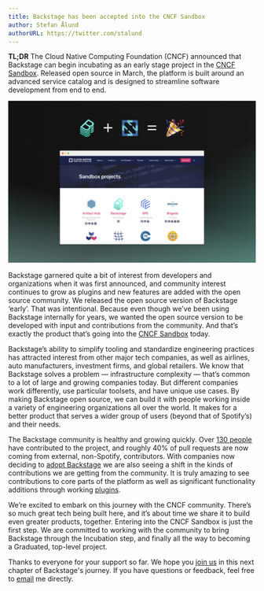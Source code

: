 ```yaml
---
title: Backstage has been accepted into the CNCF Sandbox
author: Stefan Ålund
authorURL: https://twitter.com/stalund
---
```


**TL;DR** The Cloud Native Computing Foundation (CNCF) announced that Backstage can begin incubating as an early stage project in the [CNCF Sandbox](https://www.cncf.io/sandbox-projects/). Released open source in March, the platform is built around an advanced service catalog and is designed to streamline software development from end to end.

![available-templates](assets/cncf-sandbox/cncf.png)

<!--truncate-->

Backstage garnered quite a bit of interest from developers and organizations when it was first announced, and community interest continues to grow as plugins and new features are added with the open source community. We released the open source version of Backstage ‘early’. That was intentional. Because even though we’ve been using Backstage internally for years, we wanted the open source version to be developed with input and contributions from the community. And that’s exactly the product that’s going into the [CNCF Sandbox](https://www.cncf.io/sandbox-projects/) today.

Backstage’s ability to simplify tooling and standardize engineering practices has attracted interest from other major tech companies, as well as airlines, auto manufacturers, investment firms, and global retailers. We know that Backstage solves a problem — infrastructure complexity — that’s common to a lot of large and growing companies today. But different companies work differently, use particular toolsets, and have unique use cases. By making Backstage open source, we can build it with people working inside a variety of engineering organizations all over the world. It makes for a better product that serves a wider group of users (beyond that of Spotify’s) and their needs.

The Backstage community is healthy and growing quickly. Over [130 people](https://github.com/spotify/backstage/graphs/contributors) have contributed to the project, and roughly 40% of pull requests are now coming from external, non-Spotify, contributors. With companies now deciding to [adopt Backstage](https://github.com/spotify/backstage/blob/master/ADOPTERS.md) we are also seeing a shift in the kinds of contributions we are getting from the community. It is truly amazing to see contributions to core parts of the platform as well as significant functionality additions through working [plugins](https://backstage.io/plugins).

We’re excited to embark on this journey with the CNCF community. There’s so much great tech being built here, and it’s about time we share it to build even greater products, together. Entering into the CNCF Sandbox is just the first step. We are committed to working with the community to bring Backstage through the Incubation step, and finally all the way to becoming a Graduated, top-level project.

Thanks to everyone for your support so far. We hope you [join us](https://mailchi.mp/spotify/backstage-community) in this next chapter of Backstage's journey. If you have questions or feedback, feel free to [email](mailto:alund@spotify.com) me directly.
